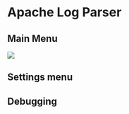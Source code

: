 # Apache Log Parser

## Main Menu
![](https://img.familie-mol.nl/COR8KGL.png)

## Settings menu

## Debugging
